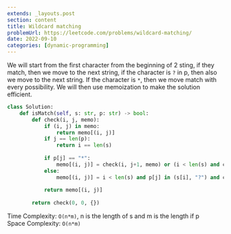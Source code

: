 ```yaml
---
extends: _layouts.post
section: content
title: Wildcard matching
problemUrl: https://leetcode.com/problems/wildcard-matching/
date: 2022-09-10
categories: [dynamic-programming]
---
```


We will start from the first character from the beginning of 2 sting, if they match, then we move to the next string, if the character is `?` in p, then also we move to the next string. If the character is `*`, then we move match with every possibility. We will then use memoization to make the solution efficient.

```python
class Solution:
    def isMatch(self, s: str, p: str) -> bool:
        def check(i, j, memo):
            if (i, j) in memo:
                return memo[(i, j)]
            if j == len(p):
                return i == len(s)
            
            if p[j] == "*":
                memo[(i, j)] = check(i, j+1, memo) or (i < len(s) and check(i+1, j, memo))
            else:
                memo[(i, j)] = i < len(s) and p[j] in (s[i], "?") and check(i+1, j+1, memo)
            
            return memo[(i, j)]
                
        return check(0, 0, {})
```

Time Complexity: `O(n*m)`, n is the length of s and m is the length if p <br/>
Space Complexity: `O(n*m)`